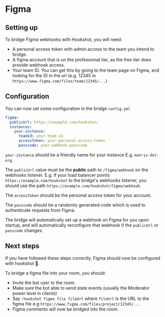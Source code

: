 # Figma

## Setting up

To bridge Figma webhooks with Hookshot, you will need:

- A personal access token with admin access to the team you intend to bridge.
- A figma account that is on the professional tier, as the free tier does provide webhook access.
- Your team ID. You can get this by going to the team page on Figma, and looking for the ID in the url (e.g. 12345 in `https://www.figma.com/files/team/12345/...`)

## Configuration

You can now set some configuration in the bridge `config.yml`

```yaml
figma:
  publicUrl: https://example.com/hookshot/
  instances:
    your-instance:
      teamId: your-team-id
      accessToken: your-personal-access-token
      passcode: your-webhook-passcode
```

`your-instance` should be a friendly name for your instance E.g. `matrix-dot-org`.

The `publicUrl` value must be the **public** path to `/figma/webhook` on the webhooks listener. E.g. if your load balancer points `https://example.com/hookshot` to the bridge's webhooks listener, you should use the path `https://example.com/hookshot/figma/webhook`.

The `accessToken` should be the personal access token for your account.

The `passcode` should be a randomly generated code which is used to authenticate requests from Figma.

The bridge will automatically set up a webhook on Figma for you upon startup, and will automatically reconfigure that webhook if the `publicUrl` or `passcode` changes.

## Next steps

If you have followed these steps correctly, Figma should now be configured with hookshot 🥳.

To bridge a figma file into your room, you should:

- Invite the bot user to the room.
- Make sure the bot able to send state events (usually the Moderator power level in clients)
- Say `!hookshot figma file fileUrl` where `fileUrl` is the URL to the figma file e.g `https://www.figma.com/files/project/12345/...`
- Figma comments will now be bridged into the room.

